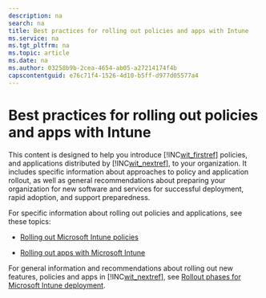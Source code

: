 ```yaml
---
description: na
search: na
title: Best practices for rolling out policies and apps with Intune
ms.service: na
ms.tgt_pltfrm: na
ms.topic: article
ms.date: na
ms.author: 03258b9b-2cea-4654-ab05-a27214174f4b
capscontentguid: e76c71f4-1526-4d10-b5ff-d977d05577a4
---
```

# Best practices for rolling out policies and apps with Intune
This content is designed to help you introduce [!INC[wit_firstref](../Token/wit_firstref_md.md)] policies, and applications distributed by [!INC[wit_nextref](../Token/wit_nextref_md.md)], to your organization. It includes specific information about approaches to policy and application rollout, as well as general recommendations about preparing your organization for new software and services for successful deployment,  rapid adoption, and support preparedness.

For specific information about rolling out policies and applications, see these topics:

- [Rolling out Microsoft Intune policies](../Topic/Rolling_out_Microsoft_Intune_policies.md)

- [Rolling out apps with Microsoft Intune](../Topic/Rolling_out_apps_with_Microsoft_Intune.md)

For general information and recommendations about rolling out new features, policies and apps in [!INC[wit_nextref](../Token/wit_nextref_md.md)], see [Rollout phases for Microsoft Intune deployment](../Topic/Rollout_phases_for_Microsoft_Intune_deployment.md).

